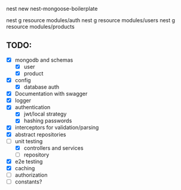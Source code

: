 nest new nest-mongoose-boilerplate

nest g resource modules/auth
nest g resource modules/users
nest g resource modules/products


## TODO:
  - [x] mongodb and schemas
    - [x] user
    - [x] product
  - [x] config
    - [x] database auth
  - [x] Documentation with swagger
  - [x] logger
  - [x] authentication
    - [x] jwt/local strategy
    - [x] hashing passwords
  - [x] interceptors for validation/parsing
  - [x] abstract repositories
  - [ ] unit testing
    - [x] controllers and services
    - [ ] repository 
  - [x] e2e testing
  - [x] caching
  - [ ] authorization
  - [ ] constants?